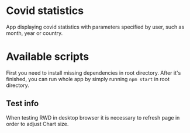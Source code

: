 # Covid statistics
App displaying covid statistics with parameters specified by user, such as month, year or country.

# Available scripts
First you need to install missing dependencies in root directory. After it's finished, you can run whole app by simply running 
`npm start` in root directory.

## Test info 
When testing RWD in desktop browser it is necessary to refresh page in order to adjust Chart size.
